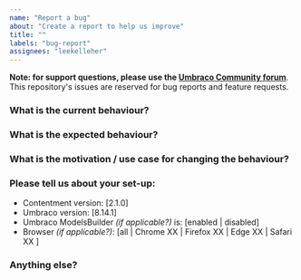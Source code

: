 ```yaml
---
name: "Report a bug"
about: "Create a report to help us improve"
title: ""
labels: "bug-report"
assignees: "leekelleher"
---
```


**Note: for support questions, please use the [Umbraco Community forum](https://our.umbraco.com)**. This repository's issues are reserved for bug reports and feature requests.


### What is the current behaviour?



### What is the expected behaviour?



### What is the motivation / use case for changing the behaviour?


### Please tell us about your set-up:

- Contentment version: [2.1.0]
- Umbraco version: [8.14.1]
- Umbraco ModelsBuilder _(if applicable?)_ is: [enabled | disabled]
- Browser _(if applicable?)_: [all | Chrome XX | Firefox XX | Edge XX | Safari XX ]


### Anything else?

<!-- Include any links, screenshots, stack-traces, etc. -->

